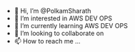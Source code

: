 - 👋 Hi, I’m @PolkamSharath
- 👀 I’m interested in AWS DEV OPS
- 🌱 I’m currently learning AWS DEV OPS
- 💞️ I’m looking to collaborate on
- 📫 How to reach me ...


<!---
PolkamSharath/PolkamSharath is a ✨ special ✨ repository because its `README.md` (this file) appears on your GitHub profile.
You can click the Preview link to take a look at your changes.
--->
